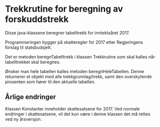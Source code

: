 <h1>Trekkrutine for beregning av forskuddstrekk</h1>

Disse java-klassene beregner tabelltrekk for inntektsåret 2017.

Programmeringen bygger på skatteregler for 2017 etter Regjeringens forslag til statsbudsjett.

Det er metoden beregnTabelltrekk i klassen Trekkrutine som skal kalles når tabelltrekket skal beregnes.

Ønsker man hele tabellen kalles metoden beregnHeleTabellen. Denne returnerer et objekt med alle trekkgrunnlag/trekk, samt den overskytende prosenten som hører til den aktuelle tabellen.


<h2>Årlige endringer</h2>
Klassen Konstanter inneholder skattesatsene for 2017.
Ved normale endringer i skattesatsene, vil det kun være i denne klassen det må rettes ved ny årsversjon.

